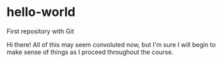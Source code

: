 # hello-world
First repository with Git

Hi there! All of this may seem convoluted now, but I'm sure I will begin to make sense of things as I proceed throughout the course.
